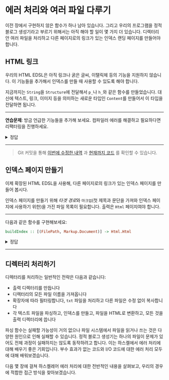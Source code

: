 # 에러 처리와 여러 파일 다루기

이전 장에서 구현하지 않은 함수가 하나 남아 있습니다.
그리고 우리의 프로그램을 정적 블로그 생성기라고 부르기 위해서는 아직 해야 할 일이 몇 가지 더 있습니다.
디렉터리 안 여러 파일을 처리하고 다른 페이지로의 링크가 있는 인덱스 랜딩 페이지를 만들어야 합니다.

## HTML 링크

우리의 HTML EDSL은 아직 링크나 굵은 글씨, 이탤릭체 등의 기능을 지원하지 않습니다.
이 기능들을 추가해서 인덱스를 만들 때 사용할 수 있도록 해야 합니다.

지금까지는 `String`을 `Structure`에 전달해서 `p_`나 `h_`와 같은 함수를 만들었습니다.
대신에 텍스트, 링크, 이미지 등을 의미하는 새로운 타입인 `Content`를 만들어서 이 타입을 전달하면 됩니다.

---

**연습문제**: 방금 언급한 기능들을 추가해 보세요. 컴파일러 에러를 해결하고 필요하다면 리팩터링을 진행하세요.

<details><summary>정답</summary>

<details><summary>src/Html/Internal.hs</summary>

```haskell
module HsBlog.Html.Internal where

import Numeric.Natural

-- * Types

newtype Html
  = Html String

newtype Structure
  = Structure String

newtype Content
  = Content String

type Title
  = String

-- * EDSL

html_ :: Title -> Structure -> Html
html_ title content =
  Html
    ( el "html"
      ( el "head" (el "title" (escape title))
        <> el "body" (getStructureString content)
      )
    )

-- * Structure

p_ :: Content -> Structure
p_ = Structure . el "p" . getContentString

h_ :: Natural -> Content -> Structure
h_ n = Structure . el ("h" <> show n) . getContentString

ul_ :: [Structure] -> Structure
ul_ =
  Structure . el "ul" . concat . map (el "li" . getStructureString)

ol_ :: [Structure] -> Structure
ol_ =
  Structure . el "ol" . concat . map (el "li" . getStructureString)

code_ :: String -> Structure
code_ = Structure . el "pre" . escape

instance Semigroup Structure where
  (<>) c1 c2 =
    Structure (getStructureString c1 <> getStructureString c2)

instance Monoid Structure where
  mempty = Structure ""

-- * Content

txt_ :: String -> Content
txt_ = Content . escape

link_ :: FilePath -> Content -> Content
link_ path content =
  Content $
    elAttr
      "a"
      ("href=\"" <> escape path <> "\"")
      (getContentString content)

img_ :: FilePath -> Content
img_ path =
  Content $ "<img src=\"" <> escape path <> "\">"

b_ :: Content -> Content
b_ content =
  Content $ el "b" (getContentString content)

i_ :: Content -> Content
i_ content =
  Content $ el "i" (getContentString content)

instance Semigroup Content where
  (<>) c1 c2 =
    Content (getContentString c1 <> getContentString c2)

instance Monoid Content where
  mempty = Content ""

-- * Render

render :: Html -> String
render html =
  case html of
    Html str -> str

-- * Utilities

el :: String -> String -> String
el tag content =
  "<" <> tag <> ">" <> content <> "</" <> tag <> ">"

elAttr :: String -> String -> String -> String
elAttr tag attrs content =
  "<" <> tag <> " " <> attrs <> ">" <> content <> "</" <> tag <> ">"

getStructureString :: Structure -> String
getStructureString structure =
  case structure of
    Structure str -> str

getContentString :: Content -> String
getContentString content =
  case content of
    Content str -> str

escape :: String -> String
escape =
  let
    escapeChar c =
      case c of
        '<' -> "&lt;"
        '>' -> "&gt;"
        '&' -> "&amp;"
        '"' -> "&quot;"
        '\'' -> "&#39;"
        _ -> [c]
  in
    concat . map escapeChar


```

</details>

<details><summary>src/Html.hs</summary>

```haskell
module HsBlog.Html
  ( Html
  , Title
  , Structure
  , html_
  , p_
  , h_
  , ul_
  , ol_
  , code_
  , Content
  , txt_
  , img_
  , link_
  , b_
  , i_
  , render
  )
  where

import HsBlog.Html.Internal
```

</details>

<details><summary>src/Convert.hs</summary>

```haskell
module HsBlog.Convert where

import qualified HsBlog.Markup as Markup
import qualified HsBlog.Html as Html

convert :: Html.Title -> Markup.Document -> Html.Html
convert title = Html.html_ title . foldMap convertStructure

convertStructure :: Markup.Structure -> Html.Structure
convertStructure structure =
  case structure of
    Markup.Heading n txt ->
      Html.h_ n $ Html.txt_ txt

    Markup.Paragraph p ->
      Html.p_ $ Html.txt_ p

    Markup.UnorderedList list ->
      Html.ul_ $ map (Html.p_ . Html.txt_) list

    Markup.OrderedList list ->
      Html.ol_ $ map (Html.p_ . Html.txt_) list

    Markup.CodeBlock list ->
      Html.code_ (unlines list)
```

</details>

</details>

---

> Git 커밋을 통해
> [이번에 수정한 내역](https://github.com/soupi/learn-haskell-blog-generator/commit/110a19029f0be42eb2ac656f5d38356dbf9c5746)
> 과 [현재까지 코드](https://github.com/soupi/learn-haskell-blog-generator/tree/110a19029f0be42eb2ac656f5d38356dbf9c5746) 를 확인할 수 있습니다.

## 인덱스 페이지 만들기

이제 확장된 HTML EDSL을 사용해, 다른 페이지로의 링크가 있는 인덱스 페이지를 만들어 봅시다.

인덱스 페이지를 만들기 위해 *타겟 경로*와 `마크업`(첫 제목과 문단을 가져와 인덱스 페이지에 사용하기 위한)을 가진 파일 목록이 필요합니다.
출력은 `Html` 페이지여야 합니다.

---

다음과 같은 함수를 구현해보세요:

```haskell
buildIndex :: [(FilePath, Markup.Document)] -> Html.Html
```

<details><summary>정답</summary>

```haskell
buildIndex :: [(FilePath, Markup.Document)] -> Html.Html
buildIndex files =
  let
    previews =
      map
        ( \(file, doc) ->
          case doc of
            Markup.Heading 1 heading : article ->
              Html.h_ 3 (Html.link_ file (Html.txt_ heading))
                <> foldMap convertStructure (take 3 article)
                <> Html.p_ (Html.link_ file (Html.txt_ "..."))
            _ ->
              Html.h_ 3 (Html.link_ file (Html.txt_ file))
        )
        files
  in
    Html.html_
      "Blog"
      ( Html.h_ 1 (Html.link_ "index.html" (Html.txt_ "Blog"))
        <> Html.h_ 2 (Html.txt_ "Posts")
        <> mconcat previews
      )
```

</details>

---

## 디렉터리 처리하기

디렉터리를 처리하는 일반적인 전략은 다음과 같습니다:

- 출력 디렉터리를 만듭니다
- 디렉터리의 모든 파일 이름을 가져옵니다
- 확장자에 따라 필터링합니다, `txt` 파일을 처리하고 다른 파일은 수정 없이 복사합니다
- 각 텍스트 파일을 파싱하고, 인덱스를 만들고, 파일을 HTML로 변환하고, 모든 것을 출력 디렉터리에 씁니다

파싱 함수는 실패할 가능성이 거의 없으나 파일 시스템에서 파일을 읽거나 쓰는 것은 다양한 원인으로 인해 실패할 수 있습니다.
정적 블로그 생성기는 하나의 파일이 문제가 있어도 전체 과정이 실패하지는 않도록 동작하려고 합니다.
이는 하스켈에서 에러 처리에 대해 배우기 좋은 기회입니다.
부수 효과가 없는 코드와 I/O 코드에 대한 에러 처리 모두에 대해 배워보겠습니다.

다음 몇 장에 걸쳐 하스켈레어 에러 처리에 대한 전반적인 내용을 살펴보고, 우리의 경우에 적합한 접근 방식을 찾아보겠습니다.
